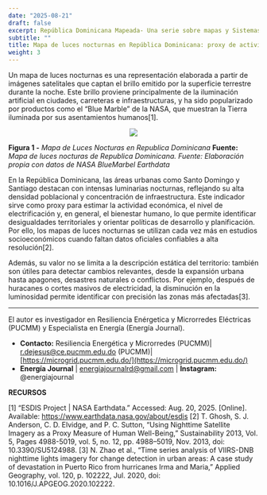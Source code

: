 ```yaml
---
date: "2025-08-21"
draft: false
excerpt: República Dominicana Mapeada- Una serie sobre mapas y Sistemas de Información Geográfica (SIG) para explorar RD.
subtitle: ""
title: Mapa de luces nocturnas en República Dominicana: proxy de actividad económica y desarrollo territorial 
weight: 3
---
```


Un mapa de luces nocturnas es una representación elaborada a partir de imágenes satelitales que captan el brillo emitido por la superficie terrestre durante la noche. Este brillo proviene principalmente de la iluminación artificial en ciudades, carreteras e infraestructuras, y ha sido popularizado por productos como el “Blue Marble” de la NASA, que muestran la Tierra iluminada por sus asentamientos humanos[1].

<div align="center">
    <img src="/blog/RD-mapped/LucesNocturnas/Figura 1 - Mapa de Luces Nocturas en Republica Dominicana - REDJG.png">
</div>

**Figura 1 -** _Mapa de Luces Nocturas en Republica Dominicana_ **Fuente:**  _Mapa de luces nocturas de Republica Dominicana. Fuente: Elaboración propia con datos de NASA BlueMarbel Earthdata_

En la República Dominicana, las áreas urbanas como Santo Domingo y Santiago destacan con intensas luminarias nocturnas, reflejando su alta densidad poblacional y concentración de infraestructura. Este indicador sirve como proxy para estimar la actividad económica, el nivel de electrificación y, en general, el bienestar humano, lo que permite identificar desigualdades territoriales y orientar políticas de desarrollo y planificación. Por ello, los mapas de luces nocturnas se utilizan cada vez más en estudios socioeconómicos cuando faltan datos oficiales confiables a alta resolución[2].


Además, su valor no se limita a la descripción estática del territorio: también son útiles para detectar cambios relevantes, desde la expansión urbana hasta apagones, desastres naturales o conflictos. Por ejemplo, después de huracanes o cortes masivos de electricidad, la disminución en la luminosidad permite identificar con precisión las zonas más afectadas[3].

---

El autor es investigador en Resiliencia Enérgetica y Microrredes Eléctricas (PUCMM) y Especialista en Energía (Energía Journal).

- **Contacto:**  Resiliencia Energética y Microrredes (PUCMM)| [r.dejesus@ce.pucmm.edu.do](mailto:r.dejesus@ce.pucmm.edu.do)
 (PUCMM)| [https://microgrid.pucmm.edu.do/](https://microgrid.pucmm.edu.do/)
- **Energía Journal**  | energiajournalrd@gmail.com |  **Instagram:**  @energiajournal

**RECURSOS**


[1]	“ESDIS Project | NASA Earthdata.” Accessed: Aug. 20, 2025. [Online]. Available: https://www.earthdata.nasa.gov/about/esdis
[2]	T. Ghosh, S. J. Anderson, C. D. Elvidge, and P. C. Sutton, “Using Nighttime Satellite Imagery as a Proxy Measure of Human Well-Being,” Sustainability 2013, Vol. 5, Pages 4988-5019, vol. 5, no. 12, pp. 4988–5019, Nov. 2013, doi: 10.3390/SU5124988.
[3]	N. Zhao et al., “Time series analysis of VIIRS-DNB nighttime lights imagery for change detection in urban areas: A case study of devastation in Puerto Rico from hurricanes Irma and Maria,” Applied Geography, vol. 120, p. 102222, Jul. 2020, doi: 10.1016/J.APGEOG.2020.102222.




